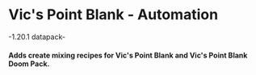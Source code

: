 # Vic's Point Blank - Automation
-1.20.1 datapack-
#### Adds create mixing recipes for Vic's Point Blank and Vic's Point Blank Doom Pack.
